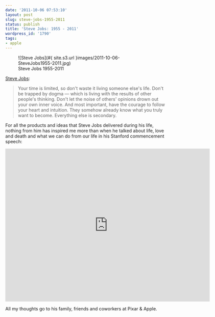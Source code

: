 ```yaml
---
date: '2011-10-06 07:53:10'
layout: post
slug: steve-jobs-1955-2011
status: publish
title: 'Steve Jobs: 1955 - 2011'
wordpress_id: '1790'
tags:
- apple
---
```


<figure>
![Steve Jobs](#{ site.s3.url }images/2011-10-06-SteveJobs1955-2011.jpg)
<figcaption>Steve Jobs 1955-2011</figcaption>
</figure>


[Steve Jobs][stanford]:

> Your time is limited, so don't waste it living someone else's life. Don't be trapped by dogma &mdash; which is living with the results of other people's thinking. Don't let the noise of others' opinions drown out your own inner voice. And most important, have the courage to follow your heart and intuition. They somehow already know what you truly want to become. Everything else is secondary.

For all the products and ideas that Steve Jobs delivered during his life, nothing from him has inspired me more than when he talked about life, love and death and what we can do from our life in his Stanford commencement speech:

<iframe class="aligncenter" width="640" height="480" src="http://www.youtube.com/embed/UF8uR6Z6KLc" frameborder="0" allowfullscreen=""></iframe>


All my thoughts go to his family, friends and coworkers at Pixar & Apple.

[stanford]: http://news.stanford.edu/news/2005/june15/jobs-061505.html
